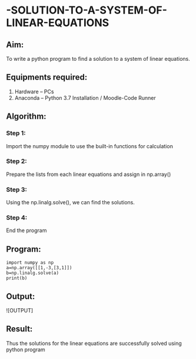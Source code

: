 # -SOLUTION-TO-A-SYSTEM-OF-LINEAR-EQUATIONS
## Aim:
To write a python program to find a solution to a system of linear equations.
## Equipments required:
1. 	Hardware – PCs
2. 	Anaconda – Python 3.7 Installation / Moodle-Code Runner
## Algorithm:
### Step 1: 
Import the numpy module to use the built-in functions for calculation
### Step 2: 
Prepare the lists from each linear equations and assign in np.array()
### Step 3: 
Using the np.linalg.solve(), we can find the solutions.
### Step 4: 
End the program
## Program:

```
import numpy as np
a=np.array([[1,-3,[3,1]])
b=np.linalg.solve(a)
print(b)

```


## Output:
![OUTPUT]
## Result: 
Thus the solutions for the linear equations are successfully solved using python program
